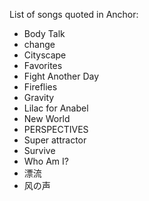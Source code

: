 List of songs quoted in Anchor:  
- Body Talk  
- change  
- Cityscape  
- Favorites  
- Fight Another Day  
- Fireflies  
- Gravity  
- Lilac for Anabel  
- New World  
- PERSPECTIVES  
- Super attractor  
- Survive  
- Who Am I?  
- 漂流  
- 风の声  
